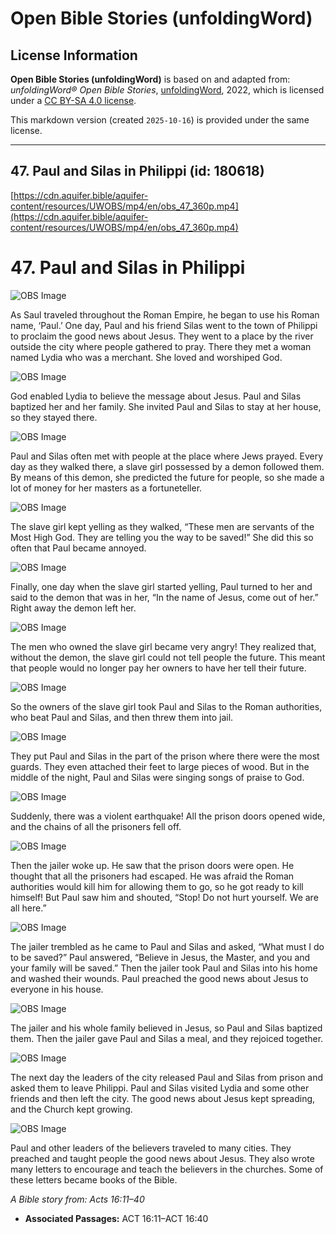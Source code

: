 # Open Bible Stories (unfoldingWord)

## License Information

**Open Bible Stories (unfoldingWord)** is based on and adapted from: _unfoldingWord® Open Bible Stories_, [unfoldingWord](https://unfoldingword.org/utw), 2022, which is licensed under a [CC BY-SA 4.0 license](https://creativecommons.org/licenses/by-sa/4.0/legalcode.en).

This markdown version (created `2025-10-16`) is provided under the same license.



--------------------------------

## 47. Paul and Silas in Philippi (id: 180618)

[https://cdn.aquifer.bible/aquifer-content/resources/UWOBS/mp4/en/obs_47_360p.mp4](https://cdn.aquifer.bible/aquifer-content/resources/UWOBS/mp4/en/obs_47_360p.mp4)

47\. Paul and Silas in Philippi
===============================

![OBS Image](https://cdn.aquifer.bible/aquifer-content/resources/UWOBS/jpg/360px/obs-en-47-01.jpg)

As Saul traveled throughout the Roman Empire, he began to use his Roman name, ‘Paul.’ One day, Paul and his friend Silas went to the town of Philippi to proclaim the good news about Jesus. They went to a place by the river outside the city where people gathered to pray. There they met a woman named Lydia who was a merchant. She loved and worshiped God.

![OBS Image](https://cdn.aquifer.bible/aquifer-content/resources/UWOBS/jpg/360px/obs-en-47-02.jpg)

God enabled Lydia to believe the message about Jesus. Paul and Silas baptized her and her family. She invited Paul and Silas to stay at her house, so they stayed there.

![OBS Image](https://cdn.aquifer.bible/aquifer-content/resources/UWOBS/jpg/360px/obs-en-47-03.jpg)

Paul and Silas often met with people at the place where Jews prayed. Every day as they walked there, a slave girl possessed by a demon followed them. By means of this demon, she predicted the future for people, so she made a lot of money for her masters as a fortuneteller.

![OBS Image](https://cdn.aquifer.bible/aquifer-content/resources/UWOBS/jpg/360px/obs-en-47-04.jpg)

The slave girl kept yelling as they walked, “These men are servants of the Most High God. They are telling you the way to be saved!” She did this so often that Paul became annoyed.

![OBS Image](https://cdn.aquifer.bible/aquifer-content/resources/UWOBS/jpg/360px/obs-en-47-05.jpg)

Finally, one day when the slave girl started yelling, Paul turned to her and said to the demon that was in her, “In the name of Jesus, come out of her.” Right away the demon left her.

![OBS Image](https://cdn.aquifer.bible/aquifer-content/resources/UWOBS/jpg/360px/obs-en-47-06.jpg)

The men who owned the slave girl became very angry! They realized that, without the demon, the slave girl could not tell people the future. This meant that people would no longer pay her owners to have her tell their future.

![OBS Image](https://cdn.aquifer.bible/aquifer-content/resources/UWOBS/jpg/360px/obs-en-47-07.jpg)

So the owners of the slave girl took Paul and Silas to the Roman authorities, who beat Paul and Silas, and then threw them into jail.

![OBS Image](https://cdn.aquifer.bible/aquifer-content/resources/UWOBS/jpg/360px/obs-en-47-08.jpg)

They put Paul and Silas in the part of the prison where there were the most guards. They even attached their feet to large pieces of wood. But in the middle of the night, Paul and Silas were singing songs of praise to God.

![OBS Image](https://cdn.aquifer.bible/aquifer-content/resources/UWOBS/jpg/360px/obs-en-47-09.jpg)

Suddenly, there was a violent earthquake! All the prison doors opened wide, and the chains of all the prisoners fell off.

![OBS Image](https://cdn.aquifer.bible/aquifer-content/resources/UWOBS/jpg/360px/obs-en-47-10.jpg)

Then the jailer woke up. He saw that the prison doors were open. He thought that all the prisoners had escaped. He was afraid the Roman authorities would kill him for allowing them to go, so he got ready to kill himself! But Paul saw him and shouted, “Stop! Do not hurt yourself. We are all here.”

![OBS Image](https://cdn.aquifer.bible/aquifer-content/resources/UWOBS/jpg/360px/obs-en-47-11.jpg)

The jailer trembled as he came to Paul and Silas and asked, “What must I do to be saved?” Paul answered, “Believe in Jesus, the Master, and you and your family will be saved.” Then the jailer took Paul and Silas into his home and washed their wounds. Paul preached the good news about Jesus to everyone in his house.

![OBS Image](https://cdn.aquifer.bible/aquifer-content/resources/UWOBS/jpg/360px/obs-en-47-12.jpg)

The jailer and his whole family believed in Jesus, so Paul and Silas baptized them. Then the jailer gave Paul and Silas a meal, and they rejoiced together.

![OBS Image](https://cdn.aquifer.bible/aquifer-content/resources/UWOBS/jpg/360px/obs-en-47-13.jpg)

The next day the leaders of the city released Paul and Silas from prison and asked them to leave Philippi. Paul and Silas visited Lydia and some other friends and then left the city. The good news about Jesus kept spreading, and the Church kept growing.

![OBS Image](https://cdn.aquifer.bible/aquifer-content/resources/UWOBS/jpg/360px/obs-en-47-14.jpg)

Paul and other leaders of the believers traveled to many cities. They preached and taught people the good news about Jesus. They also wrote many letters to encourage and teach the believers in the churches. Some of these letters became books of the Bible.

*A Bible story from: Acts 16:11–40*

* **Associated Passages:** ACT 16:11–ACT 16:40

